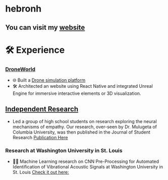 # hebronh 
## You can visit my <a href="https://sites.google.com/view/hebronbekele/home">website</a>

# 🛠 Experience
### [DroneWorld](https://github.com/oss-slu/DroneWorld?tab=readme-ov-file) 
- 🌐 Built a [Drone simulation platform](https://github.com/oss-slu/DroneWorld?tab=readme-ov-file)
- 🛠 Architected an website using React Native and integrated Unreal Engine for immersive interactive elements or 3D visualization.

## [Independent Research](https://doi.org/10.47611/jsr.v12i4.2281)
- Led a group of high school students on research exploring the neural mechanisms of empathy. Our research, over-seen by Dr. Mulugeta of Columbia University, was then published in the Journal of Student Research [Publication Here](https://doi.org/10.47611/jsr.v12i4.2281)

### Research at Washington University in St. Louis 
- 🤖🧠 Machine Learning research on CNN Pre-Processing for Automated Identification of Vibrational Acoustic Signals at Washington University in St. Louis [Check it out here:](https://symposium.foragerone.com/fall-2023-undergraduate-research-symposium/presentations/59614)
